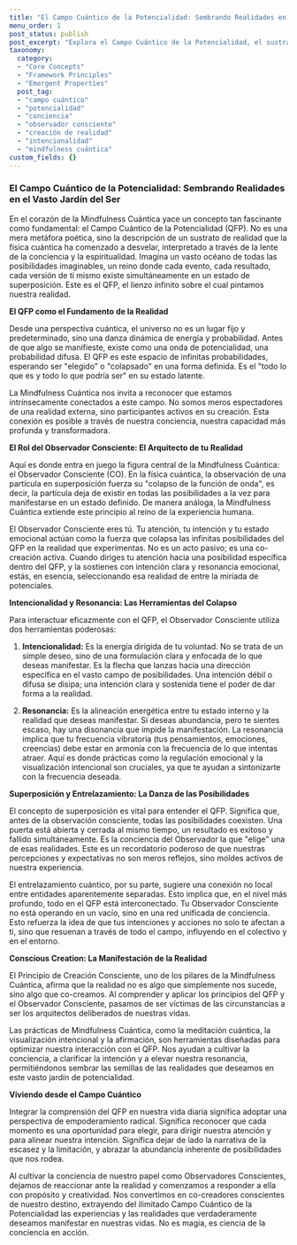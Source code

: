```yaml
---
title: "El Campo Cuántico de la Potencialidad: Sembrando Realidades en el Vasto Jardín del Ser"
menu_order: 1
post_status: publish
post_excerpt: "Explora el Campo Cuántico de la Potencialidad, el sustrato fundamental de infinitas posibilidades en la Mindfulness Cuántica. Descubre cómo tu atención y tu intención actúan como la fuerza creadora que colapsa la onda de lo posible en tu realidad manifestada, revelando el poder transformador de ser un Observador Consciente."
taxonomy:
  category:
  - "Core Concepts"
  - "Framework Principles"
  - "Emergent Properties"
  post_tag:
  - "campo cuántico"
  - "potencialidad"
  - "conciencia"
  - "observador consciente"
  - "creación de realidad"
  - "intencionalidad"
  - "mindfulness cuántica"
custom_fields: {}
---
```


### El Campo Cuántico de la Potencialidad: Sembrando Realidades en el Vasto Jardín del Ser

En el corazón de la Mindfulness Cuántica yace un concepto tan fascinante como fundamental: el Campo Cuántico de la Potencialidad (QFP). No es una mera metáfora poética, sino la descripción de un sustrato de realidad que la física cuántica ha comenzado a desvelar, interpretado a través de la lente de la conciencia y la espiritualidad. Imagina un vasto océano de todas las posibilidades imaginables, un reino donde cada evento, cada resultado, cada versión de ti mismo existe simultáneamente en un estado de superposición. Este es el QFP, el lienzo infinito sobre el cual pintamos nuestra realidad.

**El QFP como el Fundamento de la Realidad**

Desde una perspectiva cuántica, el universo no es un lugar fijo y predeterminado, sino una danza dinámica de energía y probabilidad. Antes de que algo se manifieste, existe como una onda de potencialidad, una probabilidad difusa. El QFP es este espacio de infinitas probabilidades, esperando ser "elegido" o "colapsado" en una forma definida. Es el "todo lo que es y todo lo que podría ser" en su estado latente.

La Mindfulness Cuántica nos invita a reconocer que estamos intrínsecamente conectados a este campo. No somos meros espectadores de una realidad externa, sino participantes activos en su creación. Esta conexión es posible a través de nuestra conciencia, nuestra capacidad más profunda y transformadora.

**El Rol del Observador Consciente: El Arquitecto de tu Realidad**

Aquí es donde entra en juego la figura central de la Mindfulness Cuántica: el Observador Consciente (CO). En la física cuántica, la observación de una partícula en superposición fuerza su "colapso de la función de onda", es decir, la partícula deja de existir en todas las posibilidades a la vez para manifestarse en un estado definido. De manera análoga, la Mindfulness Cuántica extiende este principio al reino de la experiencia humana.

El Observador Consciente eres tú. Tu atención, tu intención y tu estado emocional actúan como la fuerza que colapsa las infinitas posibilidades del QFP en la realidad que experimentas. No es un acto pasivo; es una co-creación activa. Cuando diriges tu atención hacia una posibilidad específica dentro del QFP, y la sostienes con intención clara y resonancia emocional, estás, en esencia, seleccionando esa realidad de entre la miríada de potenciales.

**Intencionalidad y Resonancia: Las Herramientas del Colapso**

Para interactuar eficazmente con el QFP, el Observador Consciente utiliza dos herramientas poderosas:

1.  **Intencionalidad:** Es la energía dirigida de tu voluntad. No se trata de un simple deseo, sino de una formulación clara y enfocada de lo que deseas manifestar. Es la flecha que lanzas hacia una dirección específica en el vasto campo de posibilidades. Una intención débil o difusa se disipa; una intención clara y sostenida tiene el poder de dar forma a la realidad.

2.  **Resonancia:** Es la alineación energética entre tu estado interno y la realidad que deseas manifestar. Si deseas abundancia, pero te sientes escaso, hay una disonancia que impide la manifestación. La resonancia implica que tu frecuencia vibratoria (tus pensamientos, emociones, creencias) debe estar en armonía con la frecuencia de lo que intentas atraer. Aquí es donde prácticas como la regulación emocional y la visualización intencional son cruciales, ya que te ayudan a sintonizarte con la frecuencia deseada.

**Superposición y Entrelazamiento: La Danza de las Posibilidades**

El concepto de superposición es vital para entender el QFP. Significa que, antes de la observación consciente, todas las posibilidades coexisten. Una puerta está abierta y cerrada al mismo tiempo, un resultado es exitoso y fallido simultáneamente. Es la conciencia del Observador la que "elige" una de esas realidades. Este es un recordatorio poderoso de que nuestras percepciones y expectativas no son meros reflejos, sino moldes activos de nuestra experiencia.

El entrelazamiento cuántico, por su parte, sugiere una conexión no local entre entidades aparentemente separadas. Esto implica que, en el nivel más profundo, todo en el QFP está interconectado. Tu Observador Consciente no está operando en un vacío, sino en una red unificada de conciencia. Esto refuerza la idea de que tus intenciones y acciones no solo te afectan a ti, sino que resuenan a través de todo el campo, influyendo en el colectivo y en el entorno.

**Conscious Creation: La Manifestación de la Realidad**

El Principio de Creación Consciente, uno de los pilares de la Mindfulness Cuántica, afirma que la realidad no es algo que simplemente nos sucede, sino algo que co-creamos. Al comprender y aplicar los principios del QFP y el Observador Consciente, pasamos de ser víctimas de las circunstancias a ser los arquitectos deliberados de nuestras vidas.

Las prácticas de Mindfulness Cuántica, como la meditación cuántica, la visualización intencional y la afirmación, son herramientas diseñadas para optimizar nuestra interacción con el QFP. Nos ayudan a cultivar la conciencia, a clarificar la intención y a elevar nuestra resonancia, permitiéndonos sembrar las semillas de las realidades que deseamos en este vasto jardín de potencialidad.

**Viviendo desde el Campo Cuántico**

Integrar la comprensión del QFP en nuestra vida diaria significa adoptar una perspectiva de empoderamiento radical. Significa reconocer que cada momento es una oportunidad para elegir, para dirigir nuestra atención y para alinear nuestra intención. Significa dejar de lado la narrativa de la escasez y la limitación, y abrazar la abundancia inherente de posibilidades que nos rodea.

Al cultivar la conciencia de nuestro papel como Observadores Conscientes, dejamos de reaccionar ante la realidad y comenzamos a responder a ella con propósito y creatividad. Nos convertimos en co-creadores conscientes de nuestro destino, extrayendo del ilimitado Campo Cuántico de la Potencialidad las experiencias y las realidades que verdaderamente deseamos manifestar en nuestras vidas. No es magia, es ciencia de la conciencia en acción.